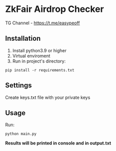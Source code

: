 # ZkFair Airdrop Checker

TG Channel - https://t.me/easypeoff

## Installation
1) Install python3.9 or higher
2) Virtual enviroment
3) Run in project's directory:
```
pip install -r requirements.txt
```

## Settings

Create keys.txt file with your private keys

## Usage

Run:
```
python main.py
```

**Results will be printed in console and in output.txt**
